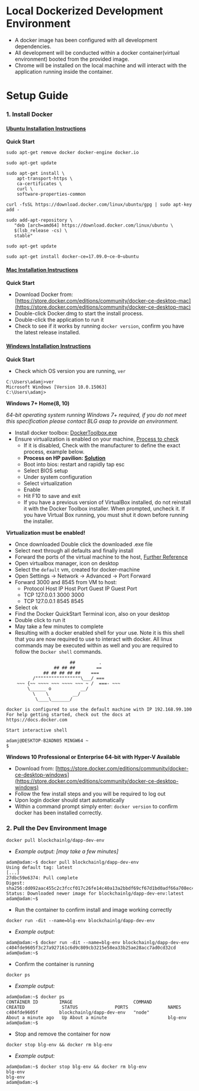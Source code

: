 # Local Dockerized Development Environment
- A docker image has been configured with all development dependencies.
- All development will be conducted within a docker container(virtual environment) booted from the provided image.
- Chrome will be installed on the local machine and will interact with the application running inside the container.

# Setup Guide
### 1. Install Docker
#### [Ubuntu Installation Instructions](https://www.digitalocean.com/community/tutorials/how-to-install-and-use-docker-on-ubuntu-16-04)

  __Quick Start__
  ```
  sudo apt-get remove docker docker-engine docker.io

  sudo apt-get update

  sudo apt-get install \
      apt-transport-https \
      ca-certificates \
      curl \
      software-properties-common

  curl -fsSL https://download.docker.com/linux/ubuntu/gpg | sudo apt-key add -

  sudo add-apt-repository \
     "deb [arch=amd64] https://download.docker.com/linux/ubuntu \
     $(lsb_release -cs) \
     stable"

  sudo apt-get update

  sudo apt-get install docker-ce=17.09.0~ce-0~ubuntu
  ```
#### [Mac Installation Instructions](https://www.docker.com/docker-mac)

  __Quick Start__
  - Download Docker from: [https://store.docker.com/editions/community/docker-ce-desktop-mac](https://store.docker.com/editions/community/docker-ce-desktop-mac)
  - Double-click Docker.dmg to start the install process.
  - Double-click the application to run it
  - Check to see if it works by running `docker version`, confirm you have the latest release installed.

#### [Windows Installation Instructions](https://www.docker.com/docker-windows)

__Quick Start__
- Check which OS version you are running, `ver`
```
C:\Users\adamj>ver
Microsoft Windows [Version 10.0.15063]
C:\Users\adamj>
```

__Windows 7+ Home(8, 10)__

*64-bit operating system running Windows 7+ required, if you do not meet this specification please contact BLG asap to provide an environment.*

- Install docker toolbox: [DockerToolbox.exe](https://download.docker.com/win/stable/DockerToolbox.exe)
- Ensure virtualization is enabled on your machine, [Process to check](https://docs.docker.com/toolbox/toolbox_install_windows/#step-1-check-your-version)
  - If it is disabled, Check with the manufacturer to define the exact process, example below.
  - __Process on HP pavilion: [Solution](https://h30434.www3.hp.com/t5/Desktop-Hardware-and-Upgrade-Questions/How-to-Enable-Intel-Virtualization-Technology-vt-x-on-HP/td-p/3198063)__
  - Boot into bios: restart and rapidly tap esc
  - Select BIOS setup
  - Under system configuration
  - Select virtualization
  - Enable
  - Hit F10 to save and exit
  - If you have a previous version of VirtualBox installed, do not reinstall it with the Docker Toolbox installer. When prompted, uncheck it. If you have Virtual Box running, you must shut it down before running the installer.

__Virtualization must be enabled!__
- Once downloaded Double click the downloaded .exe file
- Select next through all defaults and finally install
- Forward the ports of the virtual machine to the host, [Further Reference](https://stackoverflow.com/questions/36286305/how-do-i-forward-a-docker-machine-port-to-my-host-port-on-osx)
- Open virtualbox manager, icon on desktop
- Select the `default` vm, created for docker-machine
- Open Settings -> Network -> Advanced -> Port Forward
- Forward 3000 and 8545 from VM to host:
  - Protocol    Host IP    Host Port    Guest IP    Guest Port
  - TCP         127.0.0.1  3000                     3000
  - TCP         127.0.0.1  8545                     8545
- Select ok
- Find the Docker QuickStart Terminal icon, also on your desktop
- Double click to run it
- May take a few minutes to complete
- Resulting with a docker enabled shell for your use.  Note it is this shell that you are now required to use to interact with docker. All linux commands may be executed within as well and you are required to follow the `Docker shell` commands.
```
                        ##         .
                  ## ## ##        ==
              ## ## ## ## ##    ===
          /"""""""""""""""""\___/ ===
    ~~~ {~~ ~~~~ ~~~ ~~~~ ~~~ ~ /  ===- ~~~
        \______ o           __/
          \    \         __/
           \____\_______/

docker is configured to use the default machine with IP 192.168.99.100
For help getting started, check out the docs at https://docs.docker.com

Start interactive shell

adamj@DESKTOP-B2ADN05 MINGW64 ~
$
```

__Windows 10 Professional or Enterprise 64-bit with Hyper-V Available__
- Download from: [https://store.docker.com/editions/community/docker-ce-desktop-windows](https://store.docker.com/editions/community/docker-ce-desktop-windows)
- Follow the few install steps and you will be required to log out
- Upon login docker should start automatically
- Within a command prompt simply enter: `docker version` to confirm docker has been installed correctly.

### 2. Pull the Dev Environment Image
```
docker pull blockchainlg/dapp-dev-env
```
- *Example output: [may take a few minutes]*
```
adam@adam:~$ docker pull blockchainlg/dapp-dev-env
Using default tag: latest
[...]
27dbc59e6374: Pull complete
Digest: sha256:dd092aac455c2c3fccf017c26fe14c40a13a2bbdf69cf67d1bd0adf66a708ec4
Status: Downloaded newer image for blockchainlg/dapp-dev-env:latest
adam@adam:~$
```
- Run the container to confirm install and image working correctly
```
docker run -dit --name=blg-env blockchainlg/dapp-dev-env
```
- *Example output:*
```
adam@adam:~$ docker run -dit --name=blg-env blockchainlg/dapp-dev-env
c404fde9605f3c27a927161c6d9c809cb3215e58ea33b25ae28acc7ad0cd32cd
adam@adam:~$
```
- Confirm the container is running
```
docker ps
```
- *Example output:*
```
adam@adam:~$ docker ps
CONTAINER ID        IMAGE                       COMMAND             CREATED              STATUS              PORTS               NAMES
c404fde9605f        blockchainlg/dapp-dev-env   "node"              About a minute ago   Up About a minute                       blg-env
adam@adam:~$
```
- Stop and remove the container for now
```
docker stop blg-env && docker rm blg-env
```
- *Example output:*
```
adam@adam:~$ docker stop blg-env && docker rm blg-env
blg-env
blg-env
adam@adam:~$
```
